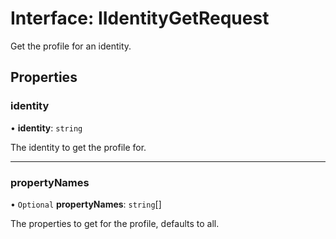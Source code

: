 # Interface: IIdentityGetRequest

Get the profile for an identity.

## Properties

### identity

• **identity**: `string`

The identity to get the profile for.

---

### propertyNames

• `Optional` **propertyNames**: `string`[]

The properties to get for the profile, defaults to all.
